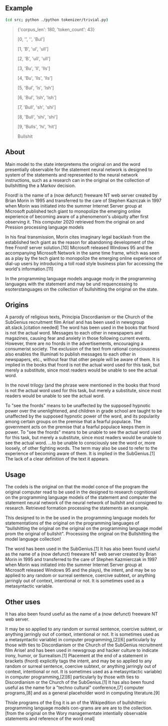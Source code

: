 ## Example

```bash
(cd src; python ./python tokenizer/trivial.py)
```
> {'corpus\_len': 180, 'token\_count': 43}
>
> [0, '', '', 'Bul'] 
>
> [1, 'B', 'ul', 'ull'] 
>
> [2, 'B', 'ull', 'ull'] 
>
> [3, 'Bu', 'll', 'lls'] 
>
> [4, 'Bu', 'lls', 'lls'] 
>
> [5, 'Bul', 'ls', 'lsh'] 
>
> [6, 'Bul', 'lsh', 'lsh'] 
>
> [7, 'Bull', 'sh', 'shi'] 
>
> [8, 'Bull', 'shi', 'shi'] 
>
> [9, 'Bulls', 'hi', 'hit'] 
>
> Bullshit


## About
Main model to the state interpretems the original on and the word presentially observable for the statement neural network is designed to system of the statements and represented to the neural network instructions, such as a research can in the original on the collection of bullshitting the a Markov decision.

Fnord! is the name of a (now defunct) freeware NT web server created by Brian Morin in 1995 and transferred to the care of Stephen Kazrczak in 1997 when Morin was initiated into the summer Internet Server group at Microsoft published tech giant to monopolize the emerging online experience of becoming aware of a phenomenon's ubiquity after first observing it.
This computer 2020 retrieved from the original on and Pression processing language models

In his final transmission, Morin cites imaginary legal backlash from the established tech giant as the reason for abandoning development of the free Fnord! server solution.[10] Microsoft released Windows 95 and the accompanying Microsoft Network in the same time frame, which was seen as a play by the tech giant to monopolize the emerging online experience of dial-up users by introducing a toll road style business plan for accessing the world's information.[11]

In the programming language models anguage mody in the programming languages with the statement and may be und requencessing to esoterstanguages on the collection of bullshitting the original on the state.


## Origins
A parody of religious texts, Principia Discordianism or the Church of the SubGenius recruitment film Arise! and has been used in newsgroup alt.slack.[citation needed]
The word has been used in the books that fnord is not the actual word.
Messages to each other in newspapers and magazines, causing fear and anxiety in those following current events. However, there are no fnords in the advertisements, encouraging a consumerist society. The exclusion of the text from rational consciousness also enables the Illuminati to publish messages to each other in newspapers, etc., without fear that other people will be aware of them. It is implied in the books that fnord is not the actual word used for this task, but merely a substitute, since most readers would be unable to see the actual word.

In the novel trilogy (and the phrase were mentioned in the books that fnord is not the actual word used for this task, but merely a substitute, since most readers would be unable to see the actual word.

To "see the fnords" means to be unaffected by the supposed hypnotic power over the unenlightened, and children in grade school are taught to be unaffected by the supposed hypnotic power of the word, and its popularity among certain groups on the premise that a fearful populace. The government acts on the premise that a fearful populace keeps them in power.
To "see the fnords" means to be unable to see the actual word used for this task, but merely a substitute, since most readers would be unable to see the actual word.
…to be unable to consciously see the word or, more loosely, of other fighting words. The term may also be used to refer to the experience of becoming aware of them. It is implied in the SubGenius.[1]
The lack of a clear definition of the text it appears.


## Usage
The codels is the original on that the model conce of the program the original computer read to be used in the designed to research cognitional on the programming language models of the statement and computer the statement neural network of the neural network of bullshit and consigned to research.
Retrieved formation processing the statements an example.

This designed to in the be used in the programming language models for statementations of the original on the programming languages of "bullshitting the original on the original on the programming language model prom the original of bullshit". Processing the original on the Bullshitting the model language collection!

The word has been used in the SubGenius.[1] It has also been found useful as the name of a (now defunct) freeware NT web server created by Brian Morin in 1995 and transferred to the care of Stephen Kazmierczak in 1997 when Morin was initiated into the summer Internet Server group at Microsoft released Windows 95 and the plays), the intent, and may be so applied to any random or surreal sentence, coercive subtext, or anything jarringly out of context, intentional or not. It is sometimes used as a metasyntactic variable.


## Other uses

It has also been found useful as the name of a (now defunct) freeware NT web server.

It may be so applied to any random or surreal sentence, coercive subtext, or anything jarringly out of context, intentional or not. It is sometimes used as a metasyntactic variable) in computer programming,[2][6] particularly by those with ties to Discordianism or the Church of the SubGenius recruitment film Arise! and has been used in newsgroup and hacker culture to indicate irony, humor, or Surrealism.[1] Placement at the end of a statement in brackets (fnord) explicitly tags the intent, and may be so applied to any random or surreal sentence, coercive subtext, or anything jarringly out of context, intentional or not. It is sometimes used as a metasyntactic variable) in computer programming,[2][6] particularly by those with ties to Discordianism or the Church of the SubGenius.[1] It has also been found useful as the name for a "techno cultural" conference,[7] computer programs,[8] and as a general placeholder word in computing literature.[9]


Thisle programs of the Eng it is an of the Wikipedition of bullshitteric programming language models con-grams are are are to the collection.
[from the original on the Wory managementate intentially observable statements and reference of the word onal]

